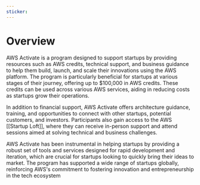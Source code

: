 ```yaml
---
sticker:
---
```

 
# Overview 
AWS Activate is a program designed to support startups by providing resources such as AWS credits, technical support, and business guidance to help them build, launch, and scale their innovations using the AWS platform. The program is particularly beneficial for startups at various stages of their journey, offering up to $100,000 in AWS credits. These credits can be used across various AWS services, aiding in reducing costs as startups grow their operations.

In addition to financial support, AWS Activate offers architecture guidance, training, and opportunities to connect with other startups, potential customers, and investors. Participants also gain access to the AWS [[Startup Loft]], where they can receive in-person support and attend sessions aimed at solving technical and business challenges.

AWS Activate has been instrumental in helping startups by providing a robust set of tools and services designed for rapid development and iteration, which are crucial for startups looking to quickly bring their ideas to market. The program has supported a wide range of startups globally, reinforcing AWS's commitment to fostering innovation and entrepreneurship in the tech ecosystem​